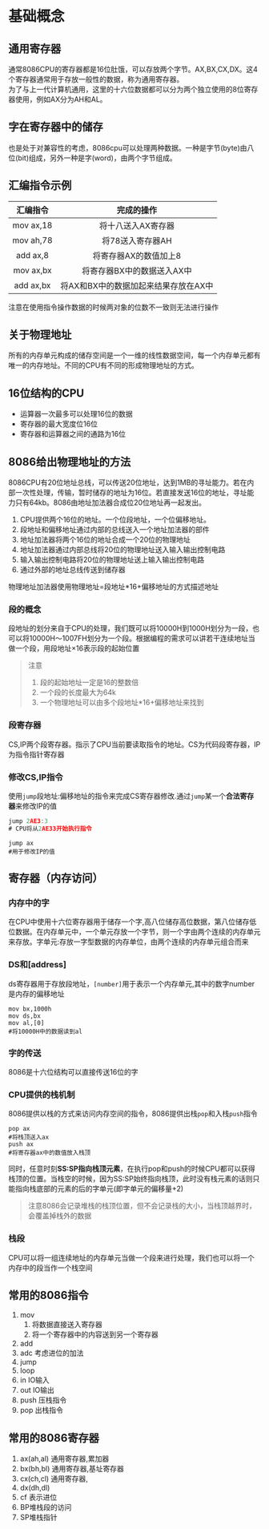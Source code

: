 # 基础概念

## 通用寄存器

通常8086CPU的寄存器都是16位肚饿，可以存放两个字节。AX,BX,CX,DX。这4个寄存器通常用于存放一般性的数据，称为通用寄存器。<br>为了与上一代计算机通用，这里的十六位数据都可以分为两个独立使用的8位寄存器使用，例如AX分为AH和AL。

## 字在寄存器中的储存

也是处于对兼容性的考虑，8086cpu可以处理两种数据。一种是字节(byte)由八位(bit)组成，另外一种是字(word)，由两个字节组成。

## 汇编指令示例

| 汇编指令      | 完成的操作                 |
|:---------:|:---------------------:|
| mov ax,18 | 将十八送入AX寄存器            |
| mov ah,78 | 将78送入寄存器AH            |
| add ax,8  | 将寄存器AX的数值加上8          |
| mov ax,bx | 将寄存器BX中的数据送入AX中       |
| add ax,bx | 将AX和BX中的数据加起来结果存放在AX中 |

注意在使用指令操作数据的时候两对象的位数不一致则无法进行操作

## 关于物理地址

所有的内存单元构成的储存空间是一个一维的线性数据空间，每一个内存单元都有唯一的内存地址。不同的CPU有不同的形成物理地址的方式。

## 16位结构的CPU

- 运算器一次最多可以处理16位的数据
- 寄存器的最大宽度位16位
- 寄存器和运算器之间的通路为16位

## 8086给出物理地址的方法

8086CPU有20位地址总线，可以传送20位地址，达到1MB的寻址能力。若在内部一次性处理，传输，暂时储存的地址为16位。若直接发送16位的地址，寻址能力只有64kb。8086由地址加法器合成位20位地址再一起发出。

1. CPU提供两个16位的地址。一个位段地址，一个位偏移地址。
2. 段地址和偏移地址通过内部的总线送入一个地址加法器的部件
3. 地址加法器将两个16位的地址合成一个20位的物理地址
4. 地址加法器通过内部总线将20位的物理地址送入输入输出控制电路
5. 输入输出控制电路将20位的物理地址送上输入输出控制电路
6. 通过外部的地址总线传送到储存器

物理地址加法器使用物理地址=段地址*16+偏移地址的方式描述地址

### 段的概念

段地址的划分来自于CPU的处理，我们既可以将10000H到1000H划分为一段，也可以将10000H～1007FH划分为一个段。根据编程的需求可以讲若干连续地址当做一个段，用段地址×16表示段的起始位置

> 注意
> 
> 1. 段的起始地址一定是16的整数倍
> 2. 一个段的长度最大为64k
> 3. 一个物理地址可以由多个段地址*16+偏移地址来找到

### 段寄存器

CS,IP两个段寄存器。指示了CPU当前要读取指令的地址。CS为代码段寄存器，IP为指令指针寄存器

### 修改CS,IP指令

使用`jump`段地址:偏移地址的指令来完成CS寄存器修改.通过`jump`某一个**合法寄存器**来修改IP的值

```asm
jump 2AE3:3
# CPU将从2AE33开始执行指令
```

```assembly
jump ax
#用于修改IP的值
```

## 寄存器（内存访问）

### 内存中的字

在CPU中使用十六位寄存器用于储存一个字,高八位储存高位数据，第八位储存低位数据。在内存单元中，一个单元存放一个字节，则一个字由两个连续的内存单元来存放。字单元:存放一字型数据的内存单位，由两个连续的内存单元组合而来

### DS和[address]

ds寄存器用于存放段地址，`[number]`用于表示一个内存单元,其中的数字number是内存的偏移地址

```assembly
mov bx,1000h
mov ds,bx
mov al,[0]
#将10000H中的数据读到al
```

### 字的传送

8086是十六位结构可以直接传送16位的字

### CPU提供的栈机制

8086提供以栈的方式来访问内存空间的指令，8086提供出栈`pop`和入栈`push`指令

```assembly
pop ax
#将栈顶送入ax
push ax
#将寄存器ax中的数值放入栈顶
```

同时，任意时刻**SS:SP指向栈顶元素**，在执行pop和push的时候CPU都可以获得栈顶的位置。当栈空的时候，因为SS:SP始终指向栈顶，此时没有栈元素的话则只能指向栈底部的元素的后的字单元(即字单元的偏移量+2)

> 注意8086会记录堆栈的栈顶位置，但不会记录栈的大小，当栈顶越界时，会覆盖掉栈外的数据

### 栈段

CPU可以将一组连续地址的内存单元当做一个段来进行处理，我们也可以将一个内存中的段当作一个栈空间

## 常用的8086指令

1. mov
   1. 将数据直接送入寄存器
   2. 将一个寄存器中的内容送到另一个寄存器
2. add
3. adc 考虑进位的加法
4. jump
5. loop
6. in IO输入
7. out IO输出
8. push 压栈指令
9. pop 出栈指令

## 常用的8086寄存器

1. ax(ah,al) 通用寄存器,累加器
2. bx(bh,bl) 通用寄存器,基址寄存器
3. cx(ch,cl) 通用寄存器,
4. dx(dh,dl)
5. cf 表示进位
6. BP堆栈段的访问
7. SP堆栈指针
